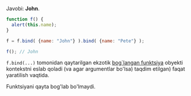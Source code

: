 Javobi: **John**.

```js run no-beautify
function f() {
  alert(this.name);
}

f = f.bind( {name: "John"} ).bind( {name: "Pete"} );

f(); // John
```

`f.bind(...)` tomonidan qaytarilgan ekzotik [bog`langan funktsiya](https://tc39.github.io/ecma262/#sec-bound-function-exotic-objects) obyekti kontekstni eslab qoladi (va agar argumentlar bo'lsa) taqdim etilgan) faqat yaratilish vaqtida.

Funktsiyani qayta bog'lab bo'lmaydi.
